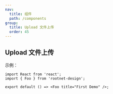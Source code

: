 ```yaml
---
nav:
  title: 组件
  path: /components
group:
  title: Upload 文件上传
  order: 45
---
```


## Upload 文件上传

示例：

```tsx
import React from 'react';
import { Foo } from 'rootnet-design';

export default () => <Foo title="First Demo" />;
```
